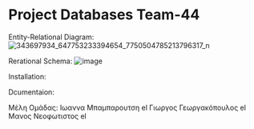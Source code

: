 # Project Databases Team-44
Entity-Relational Diagram:
![343697934_647753233394654_7750504785213796317_n](https://github.com/georgegeo248/Project_Databases_Team_44/assets/74141049/6356dfb0-0d4a-4c75-a9f3-ccaab6dd9434)



Rerational Schema:
![image](https://github.com/georgegeo248/Project_Databases_Team_44/assets/74141049/916cee3a-1e74-487d-8aba-ddad2460e80f)



Installation:

Dcumentaion:

Μέλη Ομάδας:
Ιωαννα Μπαμπαρουτση el
Γιωργος Γεωργακόπουλος el
Μανος Νεοφωτιστος el
